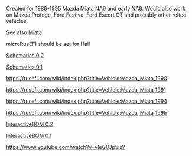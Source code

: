 

Created for 1989-1995 Mazda Miata NA6 and early NA8. Would also work on Mazda Protege, Ford Festiva, Ford Escort GT and probably other relted vehicles.

See also [Miata](Miata)

microRusEFI should be set for Hall

[Schematics 0.2](https://github.com/rusefi/rusefi_documentation/raw/master/Hardware/pnp_microRusEfi_48na/microrusefi48adapter_0.2.pdf)

[Schematics 0.1](https://github.com/rusefi/rusefi_documentation/raw/master/Hardware/pnp_microRusEfi_48na/microrusefi48adapter_0.1.pdf)


https://rusefi.com/wiki/index.php?title=Vehicle:Mazda_Miata_1990

https://rusefi.com/wiki/index.php?title=Vehicle:Mazda_Miata_1991

https://rusefi.com/wiki/index.php?title=Vehicle:Mazda_Miata_1994

https://rusefi.com/wiki/index.php?title=Vehicle:Mazda_Miata_1995


[InteractiveBOM 0.2](https://rusefi.com/docs/ibom/hw48na_V0.2.html)

[InteractiveBOM 0.1](https://rusefi.com/docs/ibom/hw48na_V0.1.html)

https://www.youtube.com/watch?v=vleG0Jp5isY